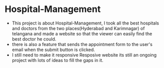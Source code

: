 # Hospital-Management


* This project is about Hospital-Management, I took all the best hospitals and doctors from the two places(Hyderabad and Karimnagar) of telangana and made a website so that the viewer can easily find the best doctor he could.
* there is also a feature that sends the appointment form to the user's email when the submit button is clicked.
* I still need to make it responsive Resposive website 
its still an ongoing project with lots of ideas to fill the gaps in it.
